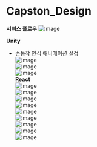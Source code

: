 # Capston_Design

**서비스 플로우**
![image](https://github.com/dbqudals/Capston_Design/assets/117886852/6f5c480f-4e33-4d19-8fca-a3135874d980)

**Unity**
- 손동작 인식 애니메이션 설정
  <br>
  ![image](https://github.com/dbqudals/Capston_Design/assets/117886852/67fa607a-527e-4cac-9050-964b837e9433)
  <br>
  ![image](https://github.com/dbqudals/Capston_Design/assets/117886852/9eb8c3dd-f891-4246-bd1d-05507579502d)
  <br>
  ![image](https://github.com/dbqudals/Capston_Design/assets/117886852/dac76658-70f6-4530-9220-b3673fa7bf9c)
  <br>
**React**
  <br>
  ![image](https://github.com/dbqudals/Capston_Design/assets/117886852/f4d9cbfc-1645-4cbe-931a-82d856fbfe9c)
  <br>
  ![image](https://github.com/dbqudals/Capston_Design/assets/117886852/ff38485e-ee91-462a-b572-9587ae7a2ad1)
  <br>
  ![image](https://github.com/dbqudals/Capston_Design/assets/117886852/6c458e2a-569a-4cd2-a66d-17862366531a)
  <br>
  ![image](https://github.com/dbqudals/Capston_Design/assets/117886852/b3afeae1-f707-4354-9eb1-cbca676db530)
  <br>
  ![image](https://github.com/dbqudals/Capston_Design/assets/117886852/4301f85a-59f1-486b-9823-b63c205bcc8d)
  <br>
  ![image](https://github.com/dbqudals/Capston_Design/assets/117886852/072c8f05-7788-4e8a-903c-456ba4c230a6)
  <br>
  ![image](https://github.com/dbqudals/Capston_Design/assets/117886852/28ac44b8-af68-410b-9ecc-240f98e557e1)
  <br>
  ![image](https://github.com/dbqudals/Capston_Design/assets/117886852/f92524bf-0ca2-4a11-b516-7428284dd674)
  <br>
  ![image](https://github.com/dbqudals/Capston_Design/assets/117886852/600ba8b7-5026-40f4-b634-63e66c1ab69d)
  


